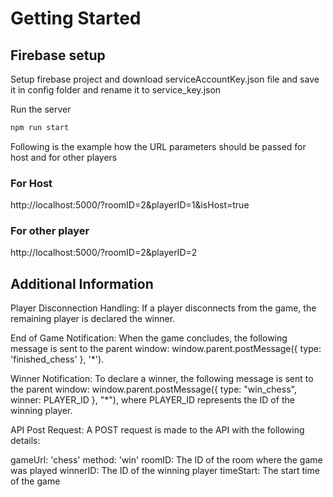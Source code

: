 # Getting Started

## Firebase setup
Setup firebase project and download serviceAccountKey.json file and save it in config folder and rename it to service_key.json


Run the server

```bash
npm run start
```

Following is the example how the URL parameters should be passed for host and for other players

### For Host

http://localhost:5000/?roomID=2&playerID=1&isHost=true

### For other player

http://localhost:5000/?roomID=2&playerID=2



## Additional Information


Player Disconnection Handling: If a player disconnects from the game, the remaining player is declared the winner.

End of Game Notification: When the game concludes, the following message is sent to the parent window: window.parent.postMessage({ type: 'finished_chess' }, '*').

Winner Notification: To declare a winner, the following message is sent to the parent window: window.parent.postMessage({ type: "win_chess", winner: PLAYER_ID }, "*"), where PLAYER_ID represents the ID of the winning player.

API Post Request: A POST request is made to the API with the following details:

gameUrl: 'chess'
method: 'win'
roomID: The ID of the room where the game was played
winnerID: The ID of the winning player
timeStart: The start time of the game
